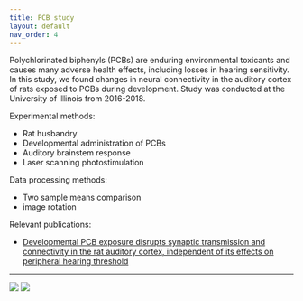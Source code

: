 ```yaml
---
title: PCB study
layout: default
nav_order: 4
---
```


Polychlorinated biphenyls (PCBs) are enduring environmental toxicants and causes many adverse health effects, including losses in hearing sensitivity. In this study, we found changes in neural connectivity in the auditory cortex of
rats exposed to PCBs during development. Study was conducted at the University of Illinois from 2016-2018. 

Experimental methods: 
- Rat husbandry
- Developmental administration of PCBs
- Auditory brainstem response
- Laser scanning photostimulation

Data processing methods: 
- Two sample means comparison
- image rotation

Relevant publications: 
- [Developmental PCB exposure disrupts synaptic transmission and connectivity in the rat auditory cortex, independent of its effects on peripheral hearing threshold](https://www.eneuro.org/content/8/1/ENEURO.0321-20.2021.abstract)

---
![](../../assets/images/lsps.jpg)
![](../../assets/images/pcb_profile.png)
